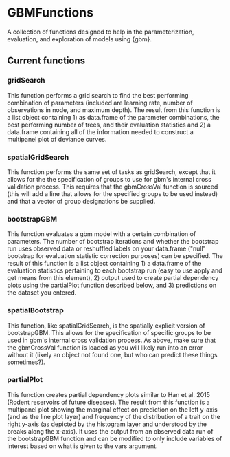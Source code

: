 # GBMFunctions
A collection of functions designed to help in the parameterization, evaluation, and exploration of models using {gbm}.

## Current functions
### gridSearch
This function performs a grid search to find the best performing combination of parameters (included are learning rate, number of observations in node, and maximum depth). The result from this function is a list object containing 1) as data.frame of the parameter combinations, the best performing number of trees, and their evaluation statistics and 2) a data.frame containing all of the information needed to construct a multipanel plot of deviance curves. 

### spatialGridSearch
This function performs the same set of tasks as gridSearch, except that it allows for the the specification of groups to use for gbm's internal cross validation process. This requires that the gbmCrossVal function is sourced (this will add a line that allows for the specified groups to be used instead) and that a vector of group designations be supplied.

### bootstrapGBM
This function evaluates a gbm model with a certain combination of parameters. The number of bootstrap iterations and whether the bootstrap run uses observed data or reshuffled labels on your data.frame ("null" bootstrap for evaluation statistic correction purposes) can be specified. The result of this function is a list object containing 1) a data.frame of the evaluation statistics pertaining to each bootstrap run (easy to use apply and get means from this element), 2) output used to create partial dependency plots using the partialPlot function described below, and 3) predictions on the dataset you entered. 

### spatialBootstrap
This function, like spatialGridSearch, is the spatially explicit version of bootstrapGBM. This allows for the specification of specific groups to be used in gbm's internal cross validation process. As above, make sure that the gbmCrossVal function is loaded as you will likely run into an error without it (likely an object not found one, but who can predict these things sometimes?).

### partialPlot
This function creates partial dependency plots similar to Han et al. 2015 (Rodent reservoirs of future diseases). The result from this function is a multipanel plot showing the marginal effect on prediction on the left y-axis (and as the line plot layer) and frequency of the distribution of a trait on the right y-axis (as depicted by the histogram layer and understood by the breaks along the x-axis). It uses the output from an observed data run of the bootstrapGBM function and can be modified to only include variables of interest based on what is given to the vars argument. 
